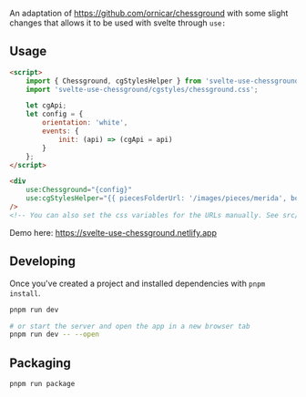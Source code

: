 An adaptation of https://github.com/ornicar/chessground with some slight changes that allows it to be used with svelte through `use:`

## Usage

```html
<script>
	import { Chessground, cgStylesHelper } from 'svelte-use-chessground';
	import 'svelte-use-chessground/cgstyles/chessground.css';

	let cgApi;
	let config = {
		orientation: 'white',
		events: {
			init: (api) => (cgApi = api)
		}
	};
</script>

<div
	use:Chessground="{config}"
	use:cgStylesHelper="{{ piecesFolderUrl: '/images/pieces/merida', boardUrl: '/images/board/blue.svg' }}"
/>
<!-- You can also set the css variables for the URLs manually. See src/lib/cgstyles/chessground.css for the available ones.-->
```
Demo here: https://svelte-use-chessground.netlify.app

## Developing

Once you've created a project and installed dependencies with `pnpm install`.

```bash
pnpm run dev

# or start the server and open the app in a new browser tab
pnpm run dev -- --open
```

## Packaging

```bash
pnpm run package
```
